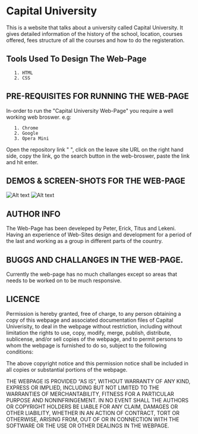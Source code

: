 # Capital University

This is a website that talks about a university called Capital University. It gives detailed information of the history of the school, location, courses offered, fees structure of all the courses and how to do the registeration.

## Tools Used To Design The Web-Page

       1. HTML
       2. CSS


## PRE-REQUISITES FOR RUNNING THE WEB-PAGE
In-order to run the "Capital University Web-Page" you require a well working web broswer. e.g:

       1. Chrome
       2. Google
       3. Opera Mini

Open the repository link " ", click on the leave site URL on the right hand side, copy the link, go the search button in the web-broswer, paste the link and hit enter.

## DEMOS & SCREEN-SHOTS FOR THE WEB-PAGE
![Alt text](<Screenshot (118).png>)
![Alt text](<Screenshot (119).png>)

## AUTHOR INFO
The Web-Page has been develeped by Peter,  Erick, Titus and Lekeni. Having an experience of Web-Sites design and development for a period of the last and working as a group in different parts of the country.



## BUGGS AND CHALLANGES IN THE WEB-PAGE.
Currently the web-page has no much challanges except so areas that needs to be worked on to be much responsive.

## LICENCE
Permission is hereby granted, free of charge, to any person obtaining a copy of this webpage and associated documentation files of Capital Univerisity, to deal in the webpage without restriction, including without limitation the rights to use, copy, modify, merge, publish, distribute, sublicense, and/or sell copies of the webpage, and to permit persons to whom the webpage is furnished to do so, subject to the following conditions:

The above copyright notice and this permission notice shall be included in all copies or substantial portions of the webpage.

THE WEBPAGE IS PROVIDED “AS IS”, WITHOUT WARRANTY OF ANY KIND, EXPRESS OR IMPLIED, INCLUDING BUT NOT LIMITED TO THE WARRANTIES OF MERCHANTABILITY, FITNESS FOR A PARTICULAR PURPOSE AND NONINFRINGEMENT. IN NO EVENT SHALL THE AUTHORS OR COPYRIGHT HOLDERS BE LIABLE FOR ANY CLAIM, DAMAGES OR OTHER LIABILITY, WHETHER IN AN ACTION OF CONTRACT, TORT OR OTHERWISE, ARISING FROM, OUT OF OR IN CONNECTION WITH THE SOFTWARE OR THE USE OR OTHER DEALINGS IN THE WEBPAGE.